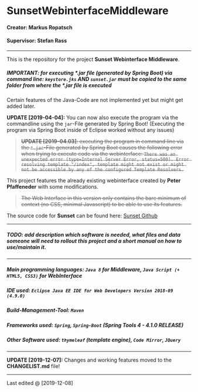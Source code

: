 # SunsetWebinterfaceMiddleware

#### Creator: Markus Ropatsch

#### Supervisor: Stefan Rass

---

This is the repository for the project **Sunset Webinterface Middleware**.

##### IMPORTANT: for executing *.jar file (generated by Spring Boot) via command line: `keystore.jks` AND `sunset.jar` must be copied to the same folder from where the *.jar file is executed

Certain features of the Java-Code are not implemented yet but might get added later.

**UPDATE [2019-04-04]:** You can now also execute the program via the commandline using the `jar`-File generated by Spring Boot! (Executing the program via Spring Boot inside of Eclipse worked without any issues)
> ~~**UPDATE [2019-04.03]**: executing the program in command line via the `*.jar`-File generated by Spring Boot causes the following error when trying to execute code via the webinterface: `There was an unexpected error (type=Internal Server Error, status=500). Error resolving template "/index", template might not exist or might not be accessible by any of the configured Template Resolvers.`~~

This project features the already existing webinterface created by **Peter Pfaffeneder** with some modifications.
> ~~The Web Interface in this version only contains the bare minimum of context (no CSS, minimal Javascript) to be able to use its features.~~

The source code for **Sunset** can be found here: [Sunset Github](https://github.com/stefan-rass/sunset-ffapl)

---

##### TODO: add description which software is needed, what files and data someone will need to rollout this project and a short manual on how to use/maintain it.

---

##### Main programming languages: `Java 8` for Middleware, `Java Script (+ HTML5, CSS3)` for WebInterface
##### IDE used: `Eclipse Java EE IDE for Web Developers Version 2018-09 (4.9.0)`
##### Build-Management-Tool: `Maven`
##### Frameworks used: `Spring`, `Spring-Boot` (Spring Tools 4 - 4.1.0 RELEASE)
##### Other Software used: `thymeleaf` (template engine), `Code Mirror`, `JQuery`

---

**UPDATE [2019-12-07]:** Changes and working features moved to the **CHANGELIST.md** file!

---

Last edited @ [2019-12-08]

